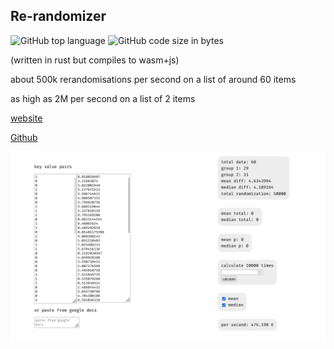 ## Re-randomizer

![GitHub top language](https://img.shields.io/github/languages/top/ollielynas/re-rando)
![GitHub code size in bytes](https://img.shields.io/github/languages/code-size/ollielynas/re-rando)

(written in rust but compiles to wasm+js)

about 500k rerandomisations per second on a list of around 60 items

as high as 2M per second on a list of 2 items

[website](https://ollielynas.github.io/re-rando/)

[Github](https://github.com/ollielynas/re-rando)

![screenshot](md_files/projects/web/Screenshot%202023-09-13%20204225.png)
